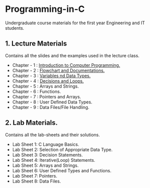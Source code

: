 # Programming-in-C

Undergraduate course materials for the first year Engineering and IT students.

## 1. Lecture Materials
  Contains all the slides and the examples used in the lecture class.
  
- Chapter - 1 : [Introduction to Computer Programming.](Lecture/Chapter%201%20and%202/Chapter%201%20and%202.pdf)
- Chapter - 2 : [Flowchart and Documentations.](Lecture/Chapter%201%20and%202/Chapter%201%20and%202.pdf)
- Chapter - 3 : [Variables nd Data Types.](Lecture/Chapter%203/Chapter%203.pdf)
- Chapter - 4 : [Decisions and Loops.](Lecture/Chapter%204/Chapter%204.pdf)
- Chapter - 5 : Arrays and Strings.
- Chapter - 6 : Functions.
- Chapter - 7 : Pointers and Arrays.
- Chapter - 8 : User Defined Data Types.
- Chapter - 9 : Data Files/File Handling.
  
  
## 2. Lab Materials.
  Contains all the lab-sheets and their solutions.
  - Lab Sheet 1: C Language Basics.
  - Lab Sheet 2: Selection of Appropriate Data Type.
  - Lab Sheet 3: Decision Statements.
  - Lab Sheet 4: Iterative(Loop) Statements.
  - Lab Sheet 5: Arrays and Strings.
  - Lab Sheet 6: User Defined Types and Functions.
  - Lab Sheet 7: Pointers.
  - Lab Sheet 8: Data Files.

